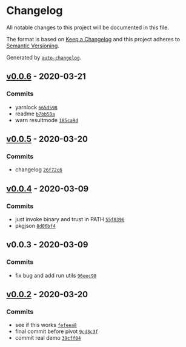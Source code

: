 # Changelog

All notable changes to this project will be documented in this file.

The format is based on [Keep a Changelog](https://keepachangelog.com/en/1.0.0/)
and this project adheres to [Semantic Versioning](https://semver.org/spec/v2.0.0.html).

Generated by [`auto-changelog`](https://github.com/CookPete/auto-changelog).

## [v0.0.6](https://github.com/sw-yx/netlify-plugin-a11y/compare/v0.0.5...v0.0.6) - 2020-03-21

### Commits

- yarnlock [`665d598`](https://github.com/sw-yx/netlify-plugin-a11y/commit/665d598c628868398ace67442fffda7f7a3c4ba7)
- readme [`b7bb58a`](https://github.com/sw-yx/netlify-plugin-a11y/commit/b7bb58a2e2b6969b1c2f0b98735741cdd51f2a2e)
- warn resultmode [`185ca9d`](https://github.com/sw-yx/netlify-plugin-a11y/commit/185ca9d829cef9019aabbffe615f4e90baeaa949)

## [v0.0.5](https://github.com/sw-yx/netlify-plugin-a11y/compare/v0.0.2...v0.0.5) - 2020-03-20

### Commits

- changelog [`26f72c6`](https://github.com/sw-yx/netlify-plugin-a11y/commit/26f72c664d77a9bb82a9b43bed6ef944ef54bae1)

## [v0.0.4](https://github.com/sw-yx/netlify-plugin-a11y/compare/v0.0.3...v0.0.4) - 2020-03-09

### Commits

- just invoke binary and trust in PATH [`55f0396`](https://github.com/sw-yx/netlify-plugin-a11y/commit/55f0396ce52d388c82174c85e4c09c7b115c022e)
- pkgjson [`8d06bf4`](https://github.com/sw-yx/netlify-plugin-a11y/commit/8d06bf437a88ea673cfe51593a4c39417d9aa131)

## v0.0.3 - 2020-03-09

### Commits

- fix bug and add run utils [`96eec98`](https://github.com/sw-yx/netlify-plugin-a11y/commit/96eec983f3c75b5bf301a1bb56979d860c980b74)

## [v0.0.2](https://github.com/sw-yx/netlify-plugin-a11y/compare/v0.0.4...v0.0.2) - 2020-03-20

### Commits

- see if this works [`fefeea8`](https://github.com/sw-yx/netlify-plugin-a11y/commit/fefeea8958ebe8728af454655a6c86e4396e3c65)
- final commit before pivot [`9cd3c3f`](https://github.com/sw-yx/netlify-plugin-a11y/commit/9cd3c3f8dcace84f4cdd9b94a5c8d3efbeaf3ffd)
- commit real demo [`39cff04`](https://github.com/sw-yx/netlify-plugin-a11y/commit/39cff044b1c544f7f395d5a69c3abd6feb61ad2d)
